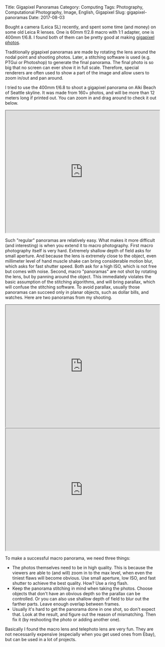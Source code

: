 Title: Gigapixel Panoramas
Category: Computing
Tags: Photography, Computational Photography, Image, English, Gigapixel
Slug: gigapixel-panoramas
Date: 2017-08-03

<style type="text/css"> iframe { width: 100%; height: 400px; } </style>
<script type="text/javascript" src="https://lab.grapeot.me/gigapixel/Seattle/ZoomifyImageViewer-min.js"></script>

Bought a camera (Leica SL) recently, and spent some time (and money) on some old Leica R lenses.
One is 60mm f/2.8 macro with 1:1 adapter, one is 400mm f/6.8.
I found both of them can be pretty good at making [gigapixel photos](/gigapixel-photo.html). 

Traditionally gigapixel panoramas are made by rotating the lens around the nodal point and shooting photos.
Later, a stitching software is used (e.g. PTGui or Photoshop) to generate the final panorama.
The final photo is so big that no screen can ever show it in full scale.
Therefore, special renderers are often used to show a part of the image and allow users to zoom in/out and pan around.

I tried to use the 400mm f/6.8 to shoot a gigapixel panorama on Alki Beach of Seattle skyline.
It was made from 160+ photos, and will be more than 12 meters long if printed out.
You can zoom in and drag around to check it out below.

<iframe src="https://lab.grapeot.me/gigapixel/Seattle/"></iframe>

Such "regular" panoramas are relatively easy. 
What makes it more difficult (and interesting) is when you extend it to macro photography.
First macro photography itself is very hard.
Extremely shallow depth of field asks for small aperture.
And because the lens is extremely close to the object, even millimeter level of hand muscle shake can bring considerable motion blur, which asks for fast shutter speed.
Both ask for a high ISO, which is not free but comes with noise.
Second, macro "panoramas" are not shot by rotating the lens, but by panning around the object.
This immediately violates the basic assumption of the stitching algorithms, and will bring parallax, which will confuse the stitching software.
To avoid parallax, usually those panoramas can succeed only in planar objects, such as dollar bills, and watches.
Here are two panoramas from my shooting.

<iframe src="https://lab.grapeot.me/gigapixel/Watch/"></iframe>

<iframe src="https://lab.grapeot.me/gigapixel/DollarBill/"></iframe>

To make a successful macro panorama, we need three things:

* The photos themselves need to be in high quality. This is because the viewers are able to (and will) zoom in to the max level, when even the tiniest flaws will become obvious. Use small aperture, low ISO, and fast shutter to achieve the best quality. How? Use a ring flash.
* Keep the panorama stitching in mind when taking the photos. Choose objects that don't have an obvious depth so the parallax can be controlled. Or you can also use shallow depth of field to blur out the farther parts. Leave enough overlap between frames.
* Usually it's hard to get the panorama done in one shot, so don't expect that. Look at the result, and figure out the reason of mismatching. Then fix it (by reshooting the photo or adding another one).

Basically I found the macro lens and telephoto lens are very fun.
They are not necessarily expensive (especially when you get used ones from Ebay), but can be used in a lot of projects.
